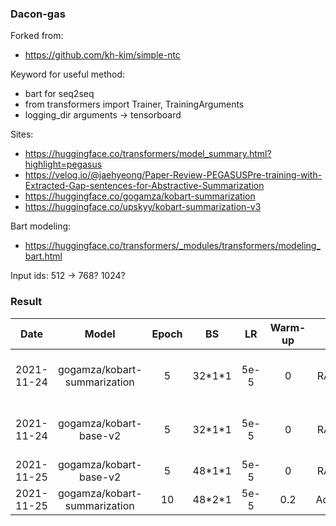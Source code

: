 ### Dacon-gas

Forked from:
  - https://github.com/kh-kim/simple-ntc

Keyword for useful method:
  - bart for seq2seq
  - from transformers import Trainer, TrainingArguments
  - logging_dir arguments -> tensorboard

Sites:
  - https://huggingface.co/transformers/model_summary.html?highlight=pegasus
  - https://velog.io/@jaehyeong/Paper-Review-PEGASUSPre-training-with-Extracted-Gap-sentences-for-Abstractive-Summarization
  - https://huggingface.co/gogamza/kobart-summarization
  - https://huggingface.co/upskyy/kobart-summarization-v3

Bart modeling:
  - https://huggingface.co/transformers/_modules/transformers/modeling_bart.html

Input ids: 512 -> 768? 1024?


### Result

|Date|Model|Epoch|BS|LR|Warm-up|Opt|Tr-loss|Vl-loss|ROUGE-1|ROUGE-2|ROUGE-N|Note|
|:-:|:-:|:-:|:-:|:-:|:-:|:-:|:-:|:-:|:-:|:-:|:-:|:-:|
|2021-11-24|gogamza/kobart-summarization|5|32\*1\*1|5e-5|0|RAdam|3.09|2.09?|**0.4061**|**0.2485**|**0.3299**|train w/ dev. (head 1000)|
|2021-11-24|gogamza/kobart-base-v2|5|32\*1\*1|5e-5|0|RAdam|3.22|2.49?|0.0357|0.0038|0.0327|train w/ dev. (head 1000)|
|2021-11-25|gogamza/kobart-base-v2|5|48\*1\*1|5e-5|0|RAdam|1.73|2.14|0.1062|0.0069|0.0792||
|2021-11-25|gogamza/kobart-summarization|10|48\*2\*1|5e-5|0.2|AdamW||||||(current-hftrainer)|
